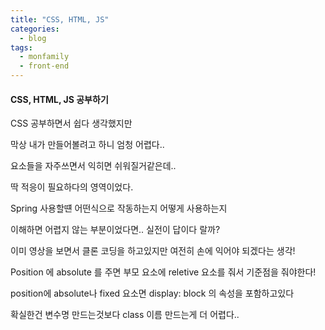 ```yaml
---
title: "CSS, HTML, JS"
categories:
  - blog
tags:
  - monfamily
  - front-end
---
```


<h4>CSS, HTML, JS 공부하기</h4>



CSS 공부하면서 쉽다 생각했지만 

막상 내가 만들어볼려고 하니 엄청 어렵다..

요소들을 자주쓰면서 익히면 쉬워질거같은데.. 

딱 적응이 필요하다의 영역이었다.

Spring 사용할떈 어떤식으로  작동하는지 어떻게 사용하는지 

이해하면 어렵지 않는 부분이었다면.. 실전이 답이다 랄까?

이미 영상을 보면서 클론 코딩을 하고있지만 여전히 손에 익어야 되겠다는 생각! 

Position 에 absolute 를 주면 부모 요소에 reletive 요소를 줘서 기준점을 줘야한다!

position에 absolute나 fixed 요소면 display: block 의 속성을 포함하고있다

확실한건 변수명 만드는것보다 class 이름 만드는게 더 어렵다..
